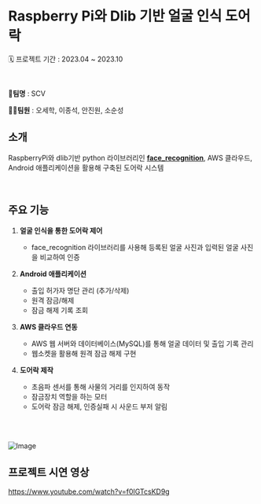 # Raspberry Pi와 Dlib 기반 얼굴 인식 도어락

🗓️ 프로젝트 기간 : 2023.04 ~ 2023.10

<br>

📢**팀명** : SCV

🧑‍🦲**팀원** : 오세학, 이종석, 안진원, 소순성 

## 소개

RaspberryPi와 dlib기반 python 라이브러리인 [**face_recognition**](https://github.com/ageitgey/face_recognition), AWS 클라우드, Android 애플리케이션을 활용해 구축된 도어락 시스템

<br>


## 주요 기능

1. **얼굴 인식을 통한 도어락 제어**
    - face_recognition 라이브러리를 사용해 등록된 얼굴 사진과 입력된 얼굴 사진을 비교하여 인증

2. **Android 애플리케이션**
    - 출입 허가자 명단 관리 (추가/삭제)
    - 원격 잠금/해제
    - 잠금 해제 기록 조회

3. **AWS 클라우드 연동**
    - AWS 웹 서버와 데이터베이스(MySQL)를 통해 얼굴 데이터 및 출입 기록 관리
    - 웹소켓을 활용해 원격 잠금 해제 구현

4. **도어락 제작**
    - 초음파 센서를 통해 사물의 거리를 인지하여 동작
    - 잠금장치 역할을 하는 모터
    - 도어락 잠금 해제, 인증실패 시 사운드 부저 알림


<br>
<br>

![Image](https://github.com/user-attachments/assets/866c9e96-c398-48bb-962c-b26a8682f63a)


## 프로젝트 시연 영상

https://www.youtube.com/watch?v=f0IGTcsKD9g